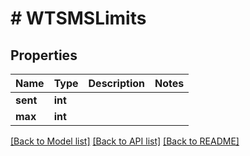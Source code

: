 # # WTSMSLimits

## Properties

Name | Type | Description | Notes
------------ | ------------- | ------------- | -------------
**sent** | **int** |  |
**max** | **int** |  |

[[Back to Model list]](../../README.md#models) [[Back to API list]](../../README.md#endpoints) [[Back to README]](../../README.md)
